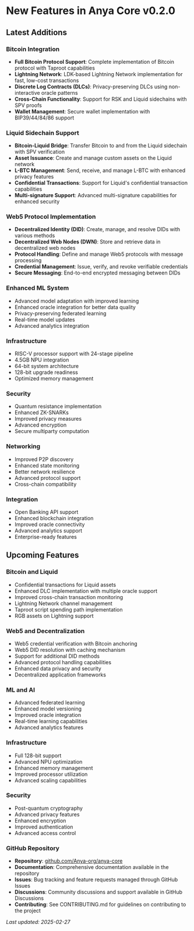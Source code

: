 # New Features in Anya Core v0.2.0

## Latest Additions

### Bitcoin Integration

- **Full Bitcoin Protocol Support**: Complete implementation of Bitcoin protocol with Taproot capabilities
- **Lightning Network**: LDK-based Lightning Network implementation for fast, low-cost transactions
- **Discrete Log Contracts (DLCs)**: Privacy-preserving DLCs using non-interactive oracle patterns
- **Cross-Chain Functionality**: Support for RSK and Liquid sidechains with SPV proofs
- **Wallet Management**: Secure wallet implementation with BIP39/44/84/86 support

### Liquid Sidechain Support

- **Bitcoin-Liquid Bridge**: Transfer Bitcoin to and from the Liquid sidechain with SPV verification
- **Asset Issuance**: Create and manage custom assets on the Liquid network
- **L-BTC Management**: Send, receive, and manage L-BTC with enhanced privacy features
- **Confidential Transactions**: Support for Liquid's confidential transaction capabilities
- **Multi-signature Support**: Advanced multi-signature capabilities for enhanced security

### Web5 Protocol Implementation

- **Decentralized Identity (DID)**: Create, manage, and resolve DIDs with various methods
- **Decentralized Web Nodes (DWN)**: Store and retrieve data in decentralized web nodes
- **Protocol Handling**: Define and manage Web5 protocols with message processing
- **Credential Management**: Issue, verify, and revoke verifiable credentials
- **Secure Messaging**: End-to-end encrypted messaging between DIDs

### Enhanced ML System

- Advanced model adaptation with improved learning
- Enhanced oracle integration for better data quality
- Privacy-preserving federated learning
- Real-time model updates
- Advanced analytics integration

### Infrastructure

- RISC-V processor support with 24-stage pipeline
- 4.5GB NPU integration
- 64-bit system architecture
- 128-bit upgrade readiness
- Optimized memory management

### Security

- Quantum resistance implementation
- Enhanced ZK-SNARKs
- Improved privacy measures
- Advanced encryption
- Secure multiparty computation

### Networking

- Improved P2P discovery
- Enhanced state monitoring
- Better network resilience
- Advanced protocol support
- Cross-chain compatibility

### Integration

- Open Banking API support
- Enhanced blockchain integration
- Improved oracle connectivity
- Advanced analytics support
- Enterprise-ready features

## Upcoming Features

### Bitcoin and Liquid

- Confidential transactions for Liquid assets
- Enhanced DLC implementation with multiple oracle support
- Improved cross-chain transaction monitoring
- Lightning Network channel management
- Taproot script spending path implementation
- RGB assets on Lightning support

### Web5 and Decentralization

- Web5 credential verification with Bitcoin anchoring
- Web5 DID resolution with caching mechanism
- Support for additional DID methods
- Advanced protocol handling capabilities
- Enhanced data privacy and security
- Decentralized application frameworks

### ML and AI

- Advanced federated learning
- Enhanced model versioning
- Improved oracle integration
- Real-time learning capabilities
- Advanced analytics features

### Infrastructure

- Full 128-bit support
- Advanced NPU optimization
- Enhanced memory management
- Improved processor utilization
- Advanced scaling capabilities

### Security

- Post-quantum cryptography
- Advanced privacy features
- Enhanced encryption
- Improved authentication
- Advanced access control

### GitHub Repository

- **Repository**: [github.com/Anya-org/anya-core](https://github.com/Anya-org/anya-core)
- **Documentation**: Comprehensive documentation available in the repository
- **Issues**: Bug tracking and feature requests managed through GitHub Issues
- **Discussions**: Community discussions and support available in GitHub Discussions
- **Contributing**: See CONTRIBUTING.md for guidelines on contributing to the project

*Last updated: 2025-02-27*
